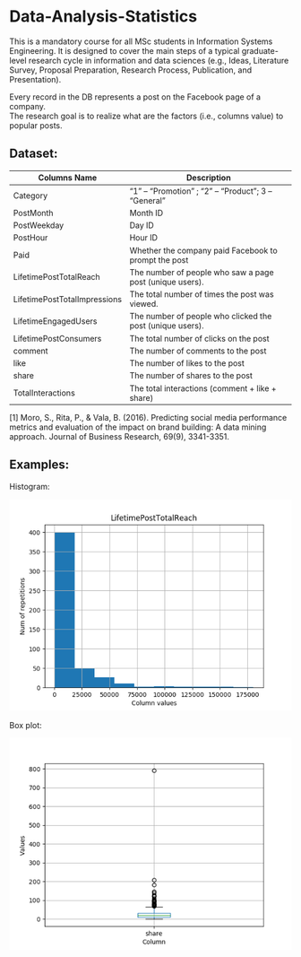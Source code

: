 # Data-Analysis-Statistics
This is a mandatory course for all MSc students in Information Systems Engineering. It is designed to cover the main steps of a typical graduate-level research cycle in information and data sciences (e.g., Ideas, Literature Survey, Proposal Preparation, Research Process, Publication, and Presentation).

Every record in the DB represents a post on the Facebook page of a company.    
The research goal is to realize what are the factors (i.e., columns value) to popular posts.

## Dataset:

| Columns Name                  |   Description                                                 |
| ------------------------------|-------------------------------------------------------------- |      
| Category	                    |   “1” – “Promotion” ; “2” – “Product”; 3 – “General”          |
| PostMonth	                    |   Month ID                                                    |
| PostWeekday	                    |   Day ID                                                  |
| PostHour	                    |   Hour ID                                                     |
| Paid	                        |   Whether the company paid Facebook to prompt the post        |
| LifetimePostTotalReach	        |   The number of people who saw a page post (unique users).|
| LifetimePostTotalImpressions	|   The total number of times the post was viewed.              |
| LifetimeEngagedUsers	        |   The number of people who clicked the post (unique users).   |
| LifetimePostConsumers	        |   The total number of clicks on the post                      |
| comment	                        |   The number of comments to the post                      |
| like	                        |   The number of likes to the post                             |
| share	                        |   The number of shares  to the post                           |
| TotalInteractions	            |   The total interactions (comment + like + share)             |

  [1] Moro, S., Rita, P., & Vala, B. (2016). 
  Predicting social media performance metrics and evaluation of the impact on brand building: A data mining approach.
  Journal of Business Research, 69(9), 3341-3351.
  
  ## Examples:

Histogram:

![LifetimePostTotalReach_hist](https://github.com/nevoit/Data-Analysis-Statistics/blob/master/output/LifetimePostTotalReach_hist.png?raw=true)

Box plot:

![share_box_plot](https://github.com/nevoit/Data-Analysis-Statistics/blob/master/output/share_box_plot.png?raw=true)

  
